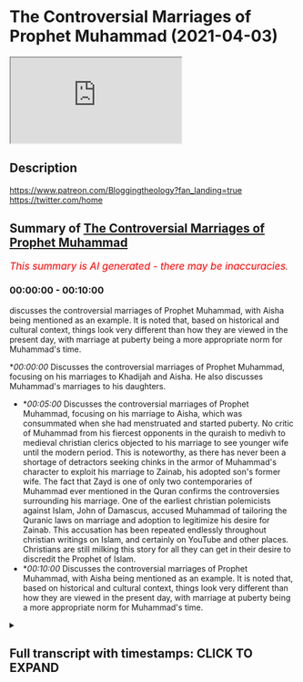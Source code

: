 # The Controversial Marriages of Prophet Muhammad (2021-04-03)

<iframe loading='lazy' allow='autoplay' src='https://www.youtube.com/embed/rVujj3YWdYU'></iframe>

## Description

https://www.patreon.com/Bloggingtheology?fan_landing=true
https://twitter.com/home

## Summary of [The Controversial Marriages of Prophet Muhammad](https://www.youtube.com/watch?v=rVujj3YWdYU)


*<span style="color:red; font-size:125%">This summary is AI generated - there may be inaccuracies</span>. [](/)*

### <a onclick="modifyYTiframeseektime('0')">00:00:00</a> - <a onclick="modifyYTiframeseektime('600')">00:10:00</a>

 discusses the controversial marriages of Prophet Muhammad, with Aisha being mentioned as an example. It is noted that, based on historical and cultural context, things look very different than how they are viewed in the present day, with marriage at puberty being a more appropriate norm for Muhammad's time.

**<a onclick="modifyYTiframeseektime('0')">00:00:00</a>* Discusses the controversial marriages of Prophet Muhammad, focusing on his marriages to Khadijah and Aisha. He also discusses Muhammad's marriages to his daughters.
* **<a onclick="modifyYTiframeseektime('300')">00:05:00</a>* Discusses the controversial marriages of Prophet Muhammad, focusing on his marriage to Aisha, which was consummated when she had menstruated and started puberty. No critic of Muhammad from his fiercest opponents in the quraish to medivh to medieval christian clerics objected to his marriage to see younger wife until the modern period. This is noteworthy, as there has never been a shortage of detractors seeking chinks in the armor of Muhammad's character to exploit his marriage to Zainab, his adopted son's former wife. The fact that Zayd is one of only two contemporaries of Muhammad ever mentioned in the Quran confirms the controversies surrounding his marriage. One of the earliest christian polemicists against Islam, John of Damascus, accused Muhammad of tailoring the Quranic laws on marriage and adoption to legitimize his desire for Zainab. This accusation has been repeated endlessly throughout christian writings on Islam, and certainly on YouTube and other places. Christians are still milking this story for all they can get in their desire to discredit the Prophet of Islam.
* **<a onclick="modifyYTiframeseektime('600')">00:10:00</a>* Discusses the controversial marriages of Prophet Muhammad, with Aisha being mentioned as an example. It is noted that, based on historical and cultural context, things look very different than how they are viewed in the present day, with marriage at puberty being a more appropriate norm for Muhammad's time.

<details><summary><h2>Full transcript with timestamps: CLICK TO EXPAND</h2></summary>

<a onclick="modifyYTiframeseektime('2')">0:00:02</a> Perhaps more than any other feature of the 
prophet Muhammad's life, his marriages have    
<a onclick="modifyYTiframeseektime('7')">0:00:07</a> proved controversial whether it be the marriage 
to Aisha at a very young age, or his polygamy,    
<a onclick="modifyYTiframeseektime('15')">0:00:15</a> he married so many wives or his marriage to Zainab 
um this had caused well quite some scandal in some    
<a onclick="modifyYTiframeseektime('23')">0:00:23</a> western particularly the last marriage to zainab 
has caused scandal almost from the very beginning    
<a onclick="modifyYTiframeseektime('29')">0:00:29</a> so i just wanted to um look at some expert opinion 
on this from the west from western scholarship and    
<a onclick="modifyYTiframeseektime('36')">0:00:36</a> i'm just wanted to read from this book called 
'Muhammed A Very Short Introduction, by Jonathan A    
<a onclick="modifyYTiframeseektime('42')">0:00:42</a> C Brown, and this Very Short Introduction is 
part of a series of books for anyone wanting    
<a onclick="modifyYTiframeseektime('48')">0:00:48</a> stimulating introductions to a new subject they're 
all written by experts chosen by Oxford University    
<a onclick="modifyYTiframeseektime('55')">0:00:55</a> Press and they published in more than 25 languages, 
and they cover everything from advertising,    
<a onclick="modifyYTiframeseektime('61')">0:01:01</a> african history, animal rights, anti-semitism, 
ethics, Galileo, galaxies - you name it they    
<a onclick="modifyYTiframeseektime('67')">0:01:07</a> cover it! Sociology, socialism, 
theology, United Nations, paganism, cancer,    
<a onclick="modifyYTiframeseektime('73')">0:01:13</a> the Vikings, witchcraft, you name it it's covered. 
So they picked a top expert to write this    
<a onclick="modifyYTiframeseektime('80')">0:01:20</a> uh little book on Muhammad, and I do recommend it 
it's superb and and Jonathan A    
<a onclick="modifyYTiframeseektime('87')">0:01:27</a> C Brown has written a section called 'Muhammad'S 
marriages in context', there's a very short section    
<a onclick="modifyYTiframeseektime('93')">0:01:33</a> i just wanted to share with you. Who is Jonathan 
AC Brown? He's a professor of Islamic studies    
<a onclick="modifyYTiframeseektime('99')">0:01:39</a> at Georgetown University in 
Washington DC. He's an American and he has     
<a onclick="modifyYTiframeseektime('107')">0:01:47</a> published in the fields of hadith (his PhD was in 
hadith), Islamic law, Sufism, Arabic lexical theory,    
<a onclick="modifyYTiframeseektime('116')">0:01:56</a> and pre-Islamic poetry. On the back it's got some 
rave reviews: John L. Esposito, who's a professor    
<a onclick="modifyYTiframeseektime('122')">0:02:02</a> at Georgetown University, an expert on Islam, 
says "This is a masterful treatment informed by    
<a onclick="modifyYTiframeseektime('129')">0:02:09</a> first-rate scholarship yet engaging, accessible, 
and distinctively different from previous books    
<a onclick="modifyYTiframeseektime('135')">0:02:15</a> on Muhammad." So what does Jonathan AC Brown 
have to tell us about Muhammad's marriages in    
<a onclick="modifyYTiframeseektime('143')">0:02:23</a> context? Well I think he shares, there's some 
quite interesting information to help really    
<a onclick="modifyYTiframeseektime('148')">0:02:28</a> contextualize this whole subject in a very helpful 
way so more than any other feature of Muhammad's    
<a onclick="modifyYTiframeseektime('155')">0:02:35</a> life his many marriages have consistently struck 
and bewildered western readers since the rise of    
<a onclick="modifyYTiframeseektime('162')">0:02:42</a> islam the prophet's polygamy and the chronic 
ruling that muslim men can marry up to four women    
<a onclick="modifyYTiframeseektime('169')">0:02:49</a> at a time the prophet was allowed more because 
it was believed that he would never mistreat    
<a onclick="modifyYTiframeseektime('175')">0:02:55</a> any of his wives created early on in medieval 
christendom an image of muhammad as lustful    
<a onclick="modifyYTiframeseektime('183')">0:03:03</a> prior to christianity however the near east 
from pharonic egypt to ancient mesopotamia    
<a onclick="modifyYTiframeseektime('190')">0:03:10</a> was a world in which political polygamy was not 
foreign at all for most men it would have been    
<a onclick="modifyYTiframeseektime('196')">0:03:16</a> too expensive but for rulers or men of great 
import it was an expectable tool of politics    
<a onclick="modifyYTiframeseektime('204')">0:03:24</a> and propagation perhaps the most famous example 
exemplar for harem politics that's not haram    
<a onclick="modifyYTiframeseektime('211')">0:03:31</a> but harem politics was king solomon whom the bible 
says had 700 wives and 300 concubines you can read    
<a onclick="modifyYTiframeseektime('220')">0:03:40</a> all about that in one kings chapter 11. among 
them was the daughter of the pharaoh of egypt    
<a onclick="modifyYTiframeseektime('226')">0:03:46</a> whom he had married to cement an alliance indeed 
looked at through a political lens muhammad's    
<a onclick="modifyYTiframeseektime('234')">0:03:54</a> marriages worked towards clear political goals 
his marriage to khadijah of course had predated    
<a onclick="modifyYTiframeseektime('242')">0:04:02</a> his prophethood and she remained 
his only wife until she died let    
<a onclick="modifyYTiframeseektime('248')">0:04:08</a> us look at whom the prophet married after 
that and to whom he married his daughters    
<a onclick="modifyYTiframeseektime('254')">0:04:14</a> muhammad married the daughters of abu bakr and 
umar and married his own daughters to uthman and    
<a onclick="modifyYTiframeseektime('261')">0:04:21</a> ali these four men were the first four rulers 
of the muslim state after the prophet's death    
<a onclick="modifyYTiframeseektime('269')">0:04:29</a> muhammad also married the daughter of abu sufyan 
as well as the sister of abbas's wife maymunna    
<a onclick="modifyYTiframeseektime('276')">0:04:36</a> who was also the aunt of khalid bin al-walid the 
great general abu sufyan's son muawiwa founded the    
<a onclick="modifyYTiframeseektime('285')">0:04:45</a> umayyad caliphate after ali's death in 660 ce 
and khalid was a leading general of the muslim    
<a onclick="modifyYTiframeseektime('293')">0:04:53</a> armies the prophet's marriages and those of 
his family thus helped to create the network    
<a onclick="modifyYTiframeseektime('300')">0:05:00</a> that provided the leadership of the muslim 
community in the century after muhammad's death    
<a onclick="modifyYTiframeseektime('307')">0:05:07</a> the prophet also entered into other politically 
potent marriages he were the daughter of the    
<a onclick="modifyYTiframeseektime('314')">0:05:14</a> jewish chief of khabar as well as numerous women 
from leading arab tribes the fact that we know    
<a onclick="modifyYTiframeseektime('322')">0:05:22</a> nothing more than the tribal identities of 
two of these women further demonstrate that    
<a onclick="modifyYTiframeseektime('328')">0:05:28</a> it was the political relationship that 
muhammad was fostering that mattered    
<a onclick="modifyYTiframeseektime('334')">0:05:34</a> there is nothing more controversial to the modern 
reader than muhammad's marriage to aisha who is    
<a onclick="modifyYTiframeseektime('340')">0:05:40</a> believed to have been between nine and ten years 
old when the marriage was consummated the most    
<a onclick="modifyYTiframeseektime('347')">0:05:47</a> reliable historical sources on this marriage 
are the sahih hadith collections of al-bukhari    
<a onclick="modifyYTiframeseektime('354')">0:05:54</a> and muslim interestingly no critic of muhammad 
from his fiercest opponents in the quraish    
<a onclick="modifyYTiframeseektime('362')">0:06:02</a> to medivh to medieval christian clerics objected 
to his marriage to see younger wife until    
<a onclick="modifyYTiframeseektime('369')">0:06:09</a> the modern period this is noteworthy since there 
has certainly never been a shortage of detractors    
<a onclick="modifyYTiframeseektime('377')">0:06:17</a> seeking chinks in the armor of muhammad's 
character to exploit his marriage to zainab    
<a onclick="modifyYTiframeseektime('385')">0:06:25</a> his adopted son's former wife which attracted 
criticism even during muhammad's own lifetime    
<a onclick="modifyYTiframeseektime('392')">0:06:32</a> the fact that zayd is one of only two 
contemporaries of muhammad ever mentioned    
<a onclick="modifyYTiframeseektime('397')">0:06:37</a> in the quran the other is abu lahab as well as 
the book's sizable passage on the zainab episode    
<a onclick="modifyYTiframeseektime('404')">0:06:44</a> testifies to the controversies 
surrounding muhammad's marriage to her    
<a onclick="modifyYTiframeseektime('409')">0:06:49</a> one of the earliest christian polemicists 
against islam john of damascus he died in 749    
<a onclick="modifyYTiframeseektime('417')">0:06:57</a> accused muhammad of tailoring the quranic laws 
on marriage and adoption to legitimize his desire    
<a onclick="modifyYTiframeseektime('425')">0:07:05</a> for zainab this accusation has been repeated 
endlessly throughout christian writings    
<a onclick="modifyYTiframeseektime('431')">0:07:11</a> on islam and certainly on youtube and other 
places christians are still milking this    
<a onclick="modifyYTiframeseektime('436')">0:07:16</a> story for all they can get in their desire to 
discredit the prophet of islam the 13th century    
<a onclick="modifyYTiframeseektime('443')">0:07:23</a> english historian matthew paris for example 
wrote in his great chronicle that muhammad had    
<a onclick="modifyYTiframeseektime('449')">0:07:29</a> pronounced polygamy permissible to cover up an 
affair with a servant presumably zade's wife    
<a onclick="modifyYTiframeseektime('458')">0:07:38</a> the reason that no pre-modern critics paid 
attention to the prophet marriage prophet's    
<a onclick="modifyYTiframeseektime('463')">0:07:43</a> marriage to a ten-year-old was because marrying 
girls considered underage today was commonplace    
<a onclick="modifyYTiframeseektime('471')">0:07:51</a> in the pre-modern world it was a common reality 
then under roman law the earliest permitted age    
<a onclick="modifyYTiframeseektime('478')">0:07:58</a> for marriage was 12. in the heyday of the roman 
empire that's the second century a.d by 14 a girl    
<a onclick="modifyYTiframeseektime('486')">0:08:06</a> was considered an adult whose primary purpose 
was marriage in many pre-modern law codes such    
<a onclick="modifyYTiframeseektime('494')">0:08:14</a> as the hebrew biblical law and the salic frankish 
law marriage age was not a question at all it was    
<a onclick="modifyYTiframeseektime('502')">0:08:22</a> assumed that when a girl reached puberty and was 
able to bear children she was ready for marriage    
<a onclick="modifyYTiframeseektime('509')">0:08:29</a> so basically the the biblical norm uh for marriage 
age of marriage was puberty whenever that might be    
<a onclick="modifyYTiframeseektime('517')">0:08:37</a> as a result we find that average 
marriage ages in the pre-modern world    
<a onclick="modifyYTiframeseektime('522')">0:08:42</a> were remarkably young surviving evidence from 
several centuries of imperial roman history    
<a onclick="modifyYTiframeseektime('530')">0:08:50</a> suggests that as many as eight percent married 
at ten or eleven that's one in ten in italy in    
<a onclick="modifyYTiframeseektime('538')">0:08:58</a> the thirteen hundreds and fourteen hundreds the 
average age for women was sixteen to seventeen    
<a onclick="modifyYTiframeseektime('544')">0:09:04</a> even in the 1861 census in england over 
350 women married under the age of 15    
<a onclick="modifyYTiframeseektime('552')">0:09:12</a> in just two counties that year according 
to both christian and muslim teachings    
<a onclick="modifyYTiframeseektime('558')">0:09:18</a> the virgin mary was not the mature maternal figure 
seen in artwork about the bible she was at most in    
<a onclick="modifyYTiframeseektime('566')">0:09:26</a> her mid-teens having only just begun menstruating 
and is reported to have been as young as 10 years    
<a onclick="modifyYTiframeseektime('574')">0:09:34</a> old muhammad's decision to consummate his marriage 
to a ten-year-old would have been based on the    
<a onclick="modifyYTiframeseektime('581')">0:09:41</a> same criteria as most pre-modern societies aisha's 
sexual maturity and readiness to bear a child    
<a onclick="modifyYTiframeseektime('591')">0:09:51</a> consummation of the marriage would have occurred 
when she had menstruated and started puberty as    
<a onclick="modifyYTiframeseektime('598')">0:09:58</a> the great muslim historian al tabari died 923 
reported at the time of her marriage contract    
<a onclick="modifyYTiframeseektime('606')">0:10:06</a> aisha was young and not capable of intercourse 
three or four years later however she was able    
<a onclick="modifyYTiframeseektime('615')">0:10:15</a> aisha herself would later remark that a girl 
can menstruate as young as nine and thus become    
<a onclick="modifyYTiframeseektime('623')">0:10:23</a> a woman so i think i'll end the quote there so 
that's absolutely fascinating i think when you    
<a onclick="modifyYTiframeseektime('630')">0:10:30</a> have a scholarly objective analysis of muhammad's 
marriages in their historical and cultural context    
<a onclick="modifyYTiframeseektime('638')">0:10:38</a> things look very very different than our local 
very recent historical obsession with uh related    
<a onclick="modifyYTiframeseektime('645')">0:10:45</a> issues like this so i think it's very very uh 
interesting and also the biblical norm as well uh    
<a onclick="modifyYTiframeseektime('651')">0:10:51</a> marriage at puberty uh which would have mohammed's 
own marriages would have fitted in quite neatly    
<a onclick="modifyYTiframeseektime('656')">0:10:56</a> with that paradigm as well so as i was saying i 
do uh recommend uh this book it is very short but    
<a onclick="modifyYTiframeseektime('662')">0:11:02</a> it's packed full of useful scholarly and uh first 
first-rate scholarship as it says on the back here    
<a onclick="modifyYTiframeseektime('669')">0:11:09</a> published by oxford university press it's quite 
cheap and have a look at the other items uh in    
<a onclick="modifyYTiframeseektime('674')">0:11:14</a> their series as well i've learnt a great deal on 
many other subjects uh from experts in the field    
<a onclick="modifyYTiframeseektime('679')">0:11:19</a> who produce these little booklets so there we go 
i hope you found that interesting until next time  
</details>